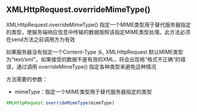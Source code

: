 
## XMLHttpRequest.overrideMimeType()
XMLHttpRequest.overrideMimeType() 指定一个MIME类型用于替代服务器指定的类型，使服务端响应信息中传输的数据按照该指定MIME类型处理。此方法必须在send方法之前调用方为有效

如果服务器没有指定一个Content-Type 头, XMLHttpRequest 默认MIME类型为"text/xml"。如果接受的数据不是有效的XML，将会出现格”格式不正确“的错误，通过调用 overrideMimeType() 指定各种类型来避免这种情况

方法需要的参数：
* mimeType：指定一个MIME类型用于替代服务器指定的类型

```js
XMLHttpRequest.overrideMimeType(mimeType)
```